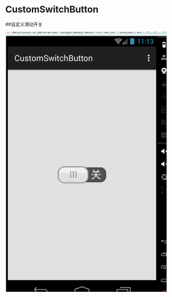 # CustomSwitchButton
##自定义滑动开关

![截图如下](https://raw.githubusercontent.com/zhy060307/CustomSwitchButton/master/screenshot/1.gif)
